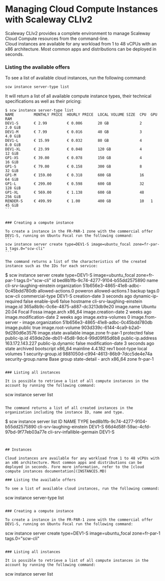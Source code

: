 # Managing Cloud Compute Instances with Scaleway CLIv2

Scaleway CLIv2 provides a complete environment to manage Scaleway Cloud Compute resources from the command-line.  
Cloud instances are available for any workload from 1 to 48 vCPUs with an x86 architecture. Most common apps and distributions can be deployed in seconds.

### Listing the available offers 

To see a list of available cloud instances, run the following command: 

```
scw instance server-type list
```

It will return a list of all available compute instance types, their technical specifications as well as their pricing:
````
$ scw instance server-type list
NAME         MONTHLY PRICE  HOURLY PRICE  LOCAL VOLUME SIZE  CPU  GPU  RAM
DEV1-S       € 2.99         € 0.006       20 GB              2         2.0 GiB
DEV1-M       € 7.99         € 0.016       40 GB              3         4.0 GiB
DEV1-L       € 15.99        € 0.032       80 GB              4         8.0 GiB
DEV1-XL      € 23.99        € 0.048       120 GB             4         12 GiB
GP1-XS       € 39.00        € 0.078       150 GB             4         16 GiB
GP1-S        € 79.00        € 0.158       300 GB             8         32 GiB
GP1-M        € 159.00       € 0.318       600 GB             16        64 GiB
GP1-L        € 299.00       € 0.598       600 GB             32        128 GiB
GP1-XL       € 569.00       € 1.138       600 GB             48        256 GiB
RENDER-S     € 499.99       € 1.00        400 GB             10   1    45 GiB
```


### Creating a compute instance

To create a instance in the FR-PAR-1 zone with the commercial offer DEV1-S, running on Ubuntu Focal run the following command: 
```
scw instance server create type=DEV1-S image=ubuntu_focal zone=fr-par-1 tags.0="scw-cli"
```

The command returns a list of the characteristics of the created instance such as the IDs for each service: 

````
$ scw instance server create type=DEV1-S image=ubuntu_focal zone=fr-par-1 tags.0="scw-cli"
id                       bed8b1fb-9c74-4277-9104-b55dd2575890
name                     cli-srv-laughing-einstein
organization             51b656e3-4865-41e8-adbc-0c45bdd780db
allowed-actions.0        poweron
allowed-actions.1        backup
tags.0                   scw-cli
commercial-type          DEV1-S
creation-date            3 seconds ago
dynamic-ip-required      false
enable-ipv6              false
hostname                 cli-srv-laughing-einstein
image.id                 365a8b9c-0c6e-4875-a887-dc3213db9e20
image.name               Ubuntu 20.04 Focal Fossa
image.arch               x86_64
image.creation-date      2 weeks ago
image.modification-date  2 weeks ago
image.extra-volumes      0
image.from-server        -
image.organization       51b656e3-4865-41e8-adbc-0c45bdd780db
image.public             true
image.root-volume        903d339c-6144-4ca9-b2a0-9d280d6e3576
image.state              available
image.zone               fr-par-1
protected                false
public-ip.id             459de2de-db01-45d8-9dc4-99d09f85d6b8
public-ip.address        163.172.143.227
public-ip.dynamic        false
modification-date        3 seconds ago
state                    archived
bootscript               x86_64 mainline 4.4.182 rev1
boot-type                local
volumes                  1
security-group.id        9881050d-c994-4613-86b9-7dcc5de4e74a
security-group.name      Base group
state-detail             -
arch                     x86_64
zone                     fr-par-1
```

### Listing all instances

It is possible to retrieve a list of all compute instances in the account by running the following command: 
```
scw instance server list
``` 

The command returns a list of all created instances in the organization including the instance ID, name and type. 
``` 
$ scw instance server list
ID                                    NAME                        TYPE
bed8b1fb-9c74-4277-9104-b55dd2575890  cli-srv-laughing-einstein   DEV1-S
66d4d58f-59ac-4cfd-97bd-9f77eb03a77e  cli-srv-infallible-germain  DEV1-S
```


## Instances 

Cloud instances are available for any workload from 1 to 48 vCPUs with an x86 architecture. Most common apps and distributions can be deployed in seconds. Fore more information, refer to the [cloud compute instances documentation](INSTANCES.MD)

### Listing the available offers 

To see a list of available cloud instances, run the following command: 

```
scw instance server-type list
```

### Creating a compute instance

To create a instance in the FR-PAR-1 zone with the commercial offer DEV1-S, running on Ubuntu Focal run the following command: 
```
scw instance server create type=DEV1-S image=ubuntu_focal zone=fr-par-1 tags.0="scw-cli"
```

### Listing all instances

It is possible to retrieve a list of all compute instances in the account by running the following command: 
```
scw instance server list
``` 
